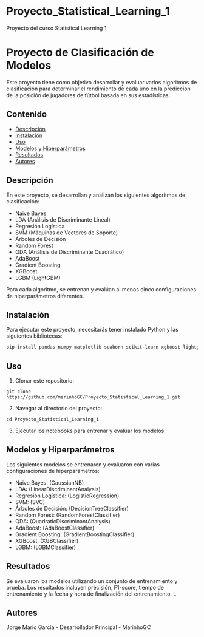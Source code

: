 # Proyecto_Statistical_Learning_1
Proyecto del curso Statistical Learning 1 

# Proyecto de Clasificación de Modelos

Este proyecto tiene como objetivo desarrollar y evaluar varios algoritmos de clasificación para determinar el rendimiento de cada uno en la predicción de la posición de jugadores de fútbol basada en sus estadísticas.

## Contenido

- [Descripción](#descripción)
- [Instalación](#instalación)
- [Uso](#uso)
- [Modelos y Hiperparámetros](#modelos-y-hiperparámetros)
- [Resultados](#resultados)
- [Autores](#autores)

## Descripción

En este proyecto, se desarrollan y analizan los siguientes algoritmos de clasificación:

- Naive Bayes
- LDA (Análisis de Discriminante Lineal)
- Regresión Logística
- SVM (Máquinas de Vectores de Soporte)
- Árboles de Decisión
- Random Forest
- QDA (Análisis de Discriminante Cuadrático)
- AdaBoost
- Gradient Boosting
- XGBoost
- LGBM (LightGBM)

Para cada algoritmo, se entrenan y evalúan al menos cinco configuraciones de hiperparámetros diferentes.

## Instalación

Para ejecutar este proyecto, necesitarás tener instalado Python y las siguientes bibliotecas:

```bash
pip install pandas numpy matplotlib seaborn scikit-learn xgboost lightgbm
```
## Uso

1. Clonar este repositorio:
```
git clone https://github.com/marinhoGC/Proyecto_Statistical_Learning_1.git 
```
2. Navegar al directorio del proyecto:
```
cd Proyecto_Statistical_Learning_1
```
3. Ejecutar los notebooks para entrenar y evaluar los modelos.


## Modelos y Hiperparámetros

Los siguientes modelos se entrenaron y evaluaron con varias configuraciones de hiperparámetros:

- Naive Bayes: (GaussianNB)
- LDA: (LinearDiscriminantAnalysis)
- Regresión Logística: (LogisticRegression)
- SVM: (SVC)
- Árboles de Decisión: (DecisionTreeClassifier)
- Random Forest: (RandomForestClassifier)
- QDA: (QuadraticDiscriminantAnalysis)
- AdaBoost: (AdaBoostClassifier)
- Gradient Boosting: (GradientBoostingClassifier)
- XGBoost: (XGBClassifier)
- LGBM: (LGBMClassifier)

## Resultados

Se evaluaron los modelos utilizando un conjunto de entrenamiento y prueba. Los resultados incluyen precisión, F1-score, tiempo de entrenamiento y la fecha y hora de finalización del entrenamiento. L

## Autores

Jorge Mario García - Desarrollador Principal - MarinhoGC

